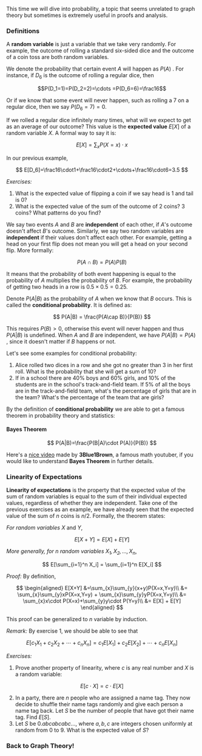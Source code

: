 This time we will dive into probability, a topic that seems unrelated to graph theory but sometimes is extremely useful in proofs and analysis. 

### Definitions

A **random variable** is just a variable that we take very randomly. For example, the outcome of rolling a standard six-sided dice and the outcome of a coin toss are both random variables.

We denote the probability that certain event $A$ will happen as $P(A)$ . For instance, if $D_6$ is the outcome of rolling a regular dice, then



$$P(D_1=1)=P(D_2=2)=\cdots =P(D_6=6)=\frac16$$



Or if we know that some event will never happen, such as rolling a 7 on a regular dice, then we say $P(D_6=7)=0$.

If we rolled a regular dice infinitely many times, what will we expect to get as an average of our outcome? This value is the **expected value** $E[X]$ of a random variable $X$. A formal way to say it is:


$$
E[X]=\sum_{x}P(X=x)\cdot x
$$


In our previous example, 


$$
E[D_6]=\frac16\cdot1+\frac16\cdot2+\cdots+\frac16\cdot6=3.5
$$


*Exercises:*

1. What is the expected value of flipping a coin if we say head is 1 and tail is 0?
2. What is the expected value of the sum of the outcome of 2 coins? 3 coins? What patterns do you find?

We say two events $A$ and $B$ are **independent** of each other, if $A$'s outcome doesn't affect $B$'s outcome. Similarly, we say two random variables are **independent** if their values don't affect each other. For example, getting a head on your first flip does not mean you will get a head on your second flip. More formally:


$$
P(A\cap B)=P(A)P(B)
$$


It means that the probability of both event happening is equal to the probability of $A$ multiplies the probability of $B$. For example, the probability of getting two heads in a row is $0.5\times 0.5=0.25$. 

Denote $P(A|B)$ as the probability of $A$ when we know that $B$ occurs. This is called the **conditional probability**. It is defined as:


$$
P(A|B) = \frac{P(A\cap B)}{P(B)}
$$

This requires $P(B) > 0$, otherwise this event will never happen and thus $P(A|B)$ is undefined. When $A$ and $B$ are independent, we have $P(A|B)=P(A)$ , since it doesn't matter if $B$ happens or not.

Let's see some examples for conditional probability:

1. Alice rolled two dices in a row and she got no greater than 3 in her first roll. What is the probability that she will get a sum of 10?
2. If in a school there are $40\%$ boys and $60\%$ girls, and $10\%$ of the students are in the school's track-and-field team. If $5\%$ of all the boys are in the track-and-field team, what's the percentage of girls that are in the team? What's the percentage of the team that are girls?

By the definition of **conditional probability** we are able to get a famous theorem in probability theory and statistics:

#### Bayes Theorem


$$
P(A|B)=\frac{P(B|A)\cdot P(A)}{P(B)}
$$


Here's a [nice video](https://www.youtube.com/watch?v=HZGCoVF3YvM) made by **3Blue1Brown**, a famous math youtuber, if you would like to understand **Bayes Theorem** in further details.

### Linearity of Expectations

**Linearity of expectations** is the property that the expected value of the sum of random variables is equal to the sum of their individual expected values, regardless of whether they are independent. Take one of the previous exercises as an example, we have already seen that the expected value of the sum of $n$ coins is $n/2$. Formally, the theorem states:

*For random variables* $X$ and $Y$, 


$$
E[X+Y]=E[X] + E[Y]
$$


*More generally, for $n$ random variables $X_1,X_2,\dots,X_n$*,


$$
E[\sum_{i=1}^n X_i] = \sum_{i=1}^n E[X_i]
$$


*Proof:* By definition,


$$
\begin{aligned}
E[X+Y] &=\sum_{x}\sum_{y}(x+y)P(X=x,Y=y)\\
&= \sum_{x}\sum_{y}xP(X=x,Y=y) + \sum_{x}\sum_{y}yP(X=x,Y=y)\\
&= \sum_{x}x\cdot P(X=x)+\sum_{y}y\cdot P(Y=y)\\
&= E[X] + E[Y]
\end{aligned}
$$

This proof can be generalized to $n$ variable by induction.

*Remark:* By exercise $1$, we should be able to see that 


$$
E[c_1X_1+c_2X_2+\cdots+c_nX_n]=c_1E[X_1] + c_2E[X_2]+\cdots + c_nE[X_n]
$$


*Exercises:* 

1. Prove another property of linearity, where $c$ is any real number and $X$ is a random variable:

$$
E[c\cdot X]=c\cdot E[X]
$$

2. In a party, there are $n$ people who are assigned a name tag. They now decide to shuffle their name tags randomly and give each person a name tag back. Let $S$ be the number of people that have got their name tag. Find $E[S]$.
3. Let $S$ be $0.abcabcabc\dots$, where $a,b,c$ are integers chosen uniformly at random from $0$ to $9$. What is the expected value of $S$?

### Back to Graph Theory!







